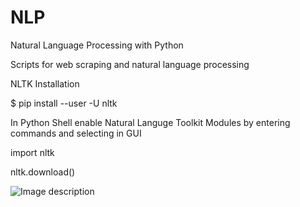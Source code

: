 # NLP
Natural Language Processing with Python

Scripts for web scraping and natural language processing

NLTK Installation

$ pip install --user -U nltk

In Python Shell enable Natural Languge Toolkit Modules by entering commands and selecting in GUI

import nltk

nltk.download()

![Image description](https://www.googleapis.com/drive/v3/files/10GstgLvY3YUyMD9wb8qHF1nQ4CQad73H?alt=media&key=AIzaSyDb-0FGRW1eS0pDUwvGJFM4SsxisP3j5rc)
